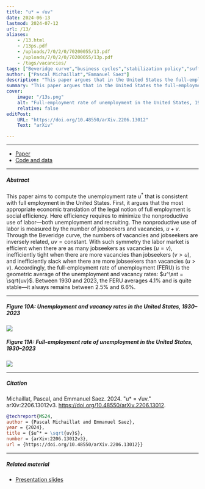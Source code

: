 ```yaml
---
title: "u* = √uv" 
date: 2024-06-13
lastmod: 2024-07-12
url: /13/
aliases:
    - /13.html
    - /13ps.pdf
    - /uploads/7/0/2/0/70200055/13.pdf
    - /uploads/7/0/2/0/70200055/13p.pdf
    - /tags/vacancies/
tags: ["Beveridge curve","business cycles","stabilization policy","sufficient statistics","unemployment","job vacancies","unemployment gap","full employment","monetary policy","welfare analysis","inefficiency","labor-market tightness"]
author: ["Pascal Michaillat","Emmanuel Saez"]
description: "This paper argues that in the United States the full-employment rate of unemployment (FERU) is the geometric average of the unemployment and vacancy rates." 
summary: "This paper argues that in the United States the full-employment rate of unemployment (FERU) is the geometric average of the unemployment and vacancy rates. Between 1930 and 2023, the FERU averages 4.1% and is very stable."
cover:
    image: "/13s.png"
    alt: "Full-employment rate of unemployment in the United States, 1930–2023"
    relative: false
editPost:
    URL: "https://doi.org/10.48550/arXiv.2206.13012"
    Text: "arXiv"

---
```


---

+ [Paper](/13.pdf)
+ [Code and data](https://github.com/pmichaillat/feru)

---

##### Abstract

This paper aims to compute the unemployment rate $u^\ast$ that is consistent with full employment in the United States. First, it argues that the most appropriate economic translation of the legal notion of full employment is social efficiency. Here efficiency requires to minimize the nonproductive use of labor—both unemployment and recruiting. The nonproductive use of labor is measured by the number of jobseekers and vacancies, $u + v$. Through the Beveridge curve, the numbers of vacancies and jobseekers are inversely related, $uv = \text{constant}$. With such symmetry the labor market is efficient when there are as many jobseekers as vacancies ($u = v$), inefficiently tight when there are more vacancies than jobseekers ($v > u$), and inefficiently slack when there are more jobseekers than vacancies ($u > v$). Accordingly, the full-employment rate of unemployment (FERU) is the geometric average of the unemployment and vacancy rates: $u^\ast = \sqrt{uv}$. Between 1930 and 2023, the FERU averages 4.1% and is quite stable—it always remains between 2.5% and 6.6%.

---

##### Figure 10A:  Unemployment and vacancy rates in the United States, 1930–2023

![](/13a.png)

##### Figure 11A:  Full-employment rate of unemployment in the United States, 1930–2023

![](/13b.png)

---

##### Citation

Michaillat, Pascal, and Emmanuel Saez. 2024. "u* = √uv." arXiv:2206.13012v3. https://doi.org/10.48550/arXiv.2206.13012.

```BibTeX
@techreport{MS24,
author = {Pascal Michaillat and Emmanuel Saez},
year = {2024},
title = {$u^* = \sqrt{uv}$},
number = {arXiv:2206.13012v3},
url = {https://doi.org/10.48550/arXiv.2206.13012}}
```

---

##### Related material

+ [Presentation slides](/13p.pdf)